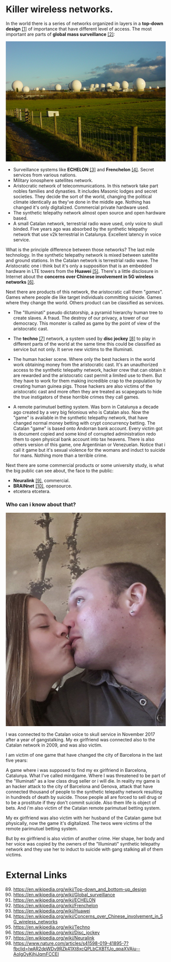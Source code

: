 # Killer wireless networks.

In the world there is a series of networks organized in layers in a **top-down design** [[1]](https://en.wikipedia.org/wiki/Top-down_and_bottom-up_design) of importance that have different level of access. The most important are parts of **global mass surveillance** [[2]](https://en.wikipedia.org/wiki/Global_surveillance):

![Menwith](Images/Menwith-hill-radomes.jpg)

- Surveillance systems like **ECHELON** [[3]](https://en.wikipedia.org/wiki/ECHELON) and **Frenchelon** [[4]](https://en.wikipedia.org/wiki/Frenchelon). Secret services from various nations.
- Military ionosphere satellites network.
- Aristocratic network of telecommunications. In this network take part nobles families and dynasties. It includes Masonic lodges and secret societies. They decide the sort of the world, changing the political climate identically as they've done in the middle age. Nothing has changed it's only digitalized. Commercial private hardware used.
- The synthetic telepathy network almost open source and open hardware based.
- A small Catalan network, terrestrial radio wave used, only voice to skull binded. Five years ago was absorbed by the synthetic telepathy network that use v2k terrestrial in Catalunya. Excellent latency in voice service.

What is the principle difference between those networks? The last mile technology. In the synthetic telepathy network is mixed between satellite and ground stations. In the Catalan network is terrestrial radio wave. The Aristocratic one i think but it's only a supposition that is an embedded hardware in LTE towers from the **Huawei** [[5]](https://en.wikipedia.org/wiki/Huawei). There's a little disclosure in Internet about the **concerns over Chinese involvement in 5G wireless networks** [[6]](https://en.wikipedia.org/wiki/Concerns_over_Chinese_involvement_in_5G_wireless_networks).

Next there are products of this network, the aristocratic call them "*games*". Games where people die like target individuals committing suicide. Games where they change the world. Others product can be classified as services.

- The "Illuminati" pseudo dictatorship, a pyramid hierarchy human tree to create slaves. A fraud. The destroy of our privacy, a tower of our democracy. This monster is called as game by the point of view of the aristocratic cast.

- The **techno** [[7]](https://en.wikipedia.org/wiki/Techno) network, a system used by **disc jockey** [[8]](https://en.wikipedia.org/wiki/Disc_jockey) to play in different parts of the world at the same time this could be classified as service but not only. It serve new victims to the Illuminati.

- The human hacker scene. Where only the best hackers in the world work obtaining money from the aristocratic cast. It's an unauthorized access to the synthetic telepathy network, hacker crew that can obtain it are rewarded and the aristocratic cast permit a limited use to them. But they have to work for them making incredible crap to the population by creating human guinea pigs.  Those hackers are also victims of the aristocratic cast and more often they are treated as scapegoats to hide the true instigators of these horrible crimes they call games.

- A remote parimutuel betting system. Was born in Catalunya a decade ago created by a very big felonious who is Catalan also. Now the "game" is available in the synthetic telepathy network, that have changed normal money betting with crypt concurrency betting. The Catalan "game" is based onto Andorran bank account. Every victim got is document copied and some kind of corrupted administration redo them to open physical bank account into tax heavens. There is also others version of this game, one Argentinian or Venezuelan.  Notice that i call it game but it's sexual violence for the womans and induct to suicide for mans. Nothing more than a terrible crime.

Next there are some commercial products or some university study, is what the big public can see about, the face to the public:

- **Neuralink** [[9]](https://en.wikipedia.org/wiki/Neuralink), commercial.
- **BRAINnet** [[10]](https://en.wikipedia.org/wiki/Neuralink), opensource. 
- etcetera etcetera.

### Who can i know about that?

![Me and Saray on 2013](Images/70246188_10220822559376365_1959705710723858432_n.jpg)

I was connected to the Catalan voice to skull service in November 2017 after a year of gangstalking. My ex girlfriend was connected also to the Catalan network in 2009, and was also victim.

I am victim of one game that have changed the city of Barcelona in the last five years:

A game where i was supposed to find my ex girlfriend in Barcelona, Catalunya. What I've called mindgame. Where I was threatened to be part of the "Illuminati" as a low class drug seller or i will die. In reality my game is an hacker attack to the city of Barcelona and Genova, attack that have connected thousand of people to the synthetic telepathy network resulting in hundreds of death by suicide. Those people all are forced to sell drug or to be a prostitute if they don't commit suicide. Also them life is object of bets. And i'm also victim of the Catalan remote parimutuel betting system.

My ex girlfriend was also victim with her husband of the Catalan game but physically, now the game it's digitalized. The twos were victims of the remote parimutuel betting system. 

But by ex girlfriend is also victim of another crime. Her shape, her body and her voice was copied by the owners of the "Illuminati" synthetic telepathy network and they use her to induct to suicide with gang stalking all of them victims. 

# External Links

89. https://en.wikipedia.org/wiki/Top-down_and_bottom-up_design
90. https://en.wikipedia.org/wiki/Global_surveillance
91. https://en.wikipedia.org/wiki/ECHELON
92. https://en.wikipedia.org/wiki/Frenchelon
5. https://en.wikipedia.org/wiki/Huawei
6. https://en.wikipedia.org/wiki/Concerns_over_Chinese_involvement_in_5G_wireless_networks
7. https://en.wikipedia.org/wiki/Techno
8. https://en.wikipedia.org/wiki/Disc_jockey
9. https://en.wikipedia.org/wiki/Neuralink
10. https://www.nature.com/articles/s41598-019-41895-7?fbclid=IwAR2dpWDv9RZk41Xt8xcQPLbCXBTfJo_qpaXVAiu--AoIgOyKjhjJqmFCCEI
